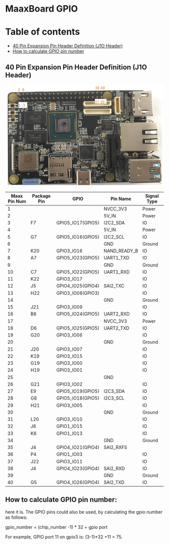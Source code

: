 # MaaxBoard GPIO

Table of contents
=================

<!--ts-->
  * [ 40 Pin Expansion Pin Header Definition (J1O Header)](#40-pin-expansion-pin-header-definition-j1o-header)
  * [ How to calculate GPIO pin number](#st-ll-2)
  
<!--te-->


## 40 Pin Expansion Pin Header Definition (J1O Header)

![40Pin Pin Header Pin1 Position](pics/maxboardpinout_DVkjJFglZm.jpg)


| Maax Pin Num | Package Pin   | GPIO | Pin Name | Signal Type | 
| ------------- | ------------- | ------------- | ------------- | ------------- | 
| 1 | |  |NVCC_3V3 | Power  |  
| 2 | |  |5V_IN | Power  |  
| 3 | F7| GPIO5_IO17(GPIO5) |I2C2_SDA | IO |  
| 4 | |  |5V_IN | Power |  
| 5 | G7| GPIO5_IO16(GPIO5) |I2C2_SCL | IO |  
| 6 | |  |GND | Ground |  
| 7 | K20 | GPIO3_IO16 | NAND_READY_B | IO |  
| 8 | A7| GPIO5_IO23(GPIO5) |UART1_TXD | IO | 
| 9 | |  |GND | Ground |  
| 10 | C7| GPIO5_IO22(GPIO5) |UART1_RXD  | IO |  
| 11 | K22| GPIO3_IO17 |   | IO |  
| 12 | J5| GPIO4_IO25(GPIO4) |SAI2_TXC  | IO |  
| 13 | H22| GPIO3_IO08(GPIO3) |  | IO |  
| 14 | | |GND | Ground |  
| 15 | J21| GPIO3_IO09 |  | IO |  
| 16 | B6| GPIO5_IO24(GPIO5) |UART2_RXD  | IO  |  
| 17 | | |NVCC_3V3  | Power |  
| 18 | D6| GPIO5_IO25(GPIO5) |UART2_TXD  | IO |  
| 19 | G20| GPIO3_IO06 |  | IO |  
| 20 | | |GND  | Ground |  
| 21 | J20| GPIO3_IO07 |  | IO |  
| 22 | K19| GPIO3_IO15 |  | IO |  
| 23 | G19| GPIO3_IO00 |  | IO |  
| 24 | H19| GPIO3_IO01 |  | IO |  
| 25 | | |GND  |  |  
| 26 | G21| GPIO3_IO02|  | IO |  
| 27 | E9| GPIO5_IO19(GPIO5) |I2C3_SDA  | IO |  
| 28 | G8| GPIO5_IO18(GPIO5) |I2C3_SCL  | IO |  
| 29 | H21| GPIO3_IO05 |  | IO |  
| 30 | | |GND  | Ground |  
| 31 | L20| GPIO3_IO10 |  | IO |  
| 32 | J6| GPIO1_IO15 |  | IO |  
| 33 | K6| GPIO1_IO13 |  | IO |  
| 34 | | |GND  | Ground |  
| 35 | J4| GPIO4_IO21(GPIO4) |SAI2_RXFS  |  |  
| 36 | P4| GPIO1_IO03 |   | IO |  
| 37 | J22| GPIO3_IO11 |  | IO | 
| 38 | J4| GPIO4_IO23(GPIO4) |SAI2_RXD  | IO |  
| 39 | | |GND  | Ground |  
| 40 | G5| GPIO4_IO26(GPIO4) |SAI2_TXD  | IO |  

## How to calculate GPIO pin number: 

here it is. The GPIO pins could also be used, by calculating the gpio number as follows:

gpio_number = (chip_number -1) * 32 + gpio port

For example, GPIO port 11 on gpio3 is: (3-1)*32 +11 = 75.
